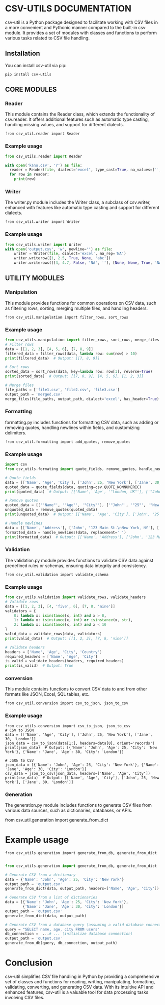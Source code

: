 # CSV-UTILS DOCUMENTATION

csv-util is a Python package designed to facilitate working with CSV files in a more convenient and Pythonic manner compared to the built-in csv module. It provides a set of modules with classes and functions to perform various tasks related to CSV file handling.

## Installation

You can install csv-util via pip:

```pip install csv-utils ```

## CORE MODULES

### Reader

This module contains the Reader class, which extends the functionality of csv.reader. It offers additional features such as automatic type casting, handling missing values, and support for different dialects.

``` from csv_util.reader import Reader ```

### Example usage
```python
from csv_utils.reader import Reader 

with open('kano.csv', 'r') as file:
  reader = Reader(file, dialect='excel', type_cast=True, na_values=['', 'NULL'])
  for row in reader:
    print(row)  

```
   

### Writer

The writer.py module includes the Writer class, a subclass of csv.writer, enhanced with features like automatic type casting and support for different dialects.

``` from csv_util.writer import Writer ```
 
### Example usage
```python
from csv_utils.writer import Writer
with open('output.csv', 'w', newline='') as file:
    writer = Writer(file, dialect='excel', na_rep='NA')
    writer.writerow([1, 2.5, True, None, 'abc'])
    writer.writerows([[3, 4.7, False, 'NA', ''], [None, None, True, 'NA', 'xyz']])

```
## UTILITY MODULES

### Manipulation

This module provides functions for common operations on CSV data, such as filtering rows, sorting, merging multiple files, and handling headers.


``` from csv_util.manipulation import filter_rows, sort_rows ```

### Example usage
```python
from csv_utils.manipulation import filter_rows, sort_rows, merge_files  
# Filter rows
data = [[1, 2, 3], [4, 5, 6], [7, 8, 9]]
filtered_data = filter_rows(data, lambda row: sum(row) > 10)
print(filtered_data)  # Output: [[7, 8, 9]]

# Sort rows
sorted_data = sort_rows(data, key=lambda row: row[1], reverse=True)
print(sorted_data)  # Output: [[7, 8, 9], [4, 5, 6], [1, 2, 3]]

# Merge files
file_paths = ['file1.csv', 'file2.csv', 'file3.csv']
output_path = 'merged.csv'
merge_files(file_paths, output_path, dialect='excel', has_header=True)

```

### Formatting

formatting.py includes functions for formatting CSV data, such as adding or removing quotes, handling newlines within fields, and customizing delimiters.


``` from csv_util.formatting import add_quotes, remove_quotes ```

### Example usage

```python
import csv
from csv_utils.formating import quote_fields, remove_quotes, handle_newlines

# Quote fields
data = [['Name', 'Age', 'City'], ['John', 25, 'New York'], ['Jane', 30, 'London, UK']]
quoted_data = quote_fields(data, quoting=csv.QUOTE_NONNUMERIC)
print(quoted_data)  # Output: [['Name', 'Age', '"London, UK"'], ['"John"', '25', '"New York"'], ['"Jane"', '30', '"London, UK"']]

# Remove quotes
quoted_data = [['"Name"', '"Age"', '"City"'], ['"John"', '"25"', '"New York"'], ['"Jane"', '"30"', '"London, UK"']]
unquoted_data = remove_quotes(quoted_data)
print(unquoted_data)  # Output: [['Name', 'Age', 'City'], ['John', '25', 'New York'], ['Jane', '30', 'London, UK']]

# Handle newlines
data = [['Name', 'Address'], ['John', '123 Main St.\nNew York, NY'], ['Jane', 'Flat 5\nLondon, UK']]
formatted_data = handle_newlines(data, replacement=' ')
print(formatted_data)  # Output: [['Name', 'Address'], ['John', '123 Main St. New York, NY'], ['Jane', 'Flat 5 London, UK']]

```


### Validation

The validation.py module provides functions to validate CSV data against predefined rules or schemas, ensuring data integrity and consistency.

``` from csv_util.validation import validate_schema ```

### Example usage

```python
from csv_utils.validation import validate_rows, validate_headers
# Validate rows
data = [[1, 2, 3], [4, 'five', 6], [7, 8, 'nine']]
validators = {
    0: lambda x: isinstance(x, int) and x > 0,
    1: lambda x: isinstance(x, int) or isinstance(x, str),
    2: lambda x: isinstance(x, int) and x < 10
}
valid_data = validate_rows(data, validators)
print(valid_data)  # Output: [[1, 2, 3], [7, 8, 'nine']]

# Validate headers
headers = ['Name', 'Age', 'City', 'Country']
required_headers = ['Name', 'Age', 'City']
is_valid = validate_headers(headers, required_headers)
print(is_valid)  # Output: True

```


### conversion

This module contains functions to convert CSV data to and from other formats like JSON, Excel, SQL tables, etc.


``` from csv_util.conversion import csv_to_json, json_to_csv ```

### Example usage

```pyhton 
from csv_utils.conversion import csv_to_json, json_to_csv
# CSV to JSON
data = [['Name', 'Age', 'City'], ['John', 25, 'New York'], ['Jane', 30, 'London']]
json_data = csv_to_json(data[1:], headers=data[0], orient='records')
print(json_data)  # Output: [{'Name': 'John', 'Age': 25, 'City': 'New York'}, {'Name': 'Jane', 'Age': 30, 'City': 'London'}]

# JSON to CSV
json_data = [{'Name': 'John', 'Age': 25, 'City': 'New York'}, {'Name': 'Jane', 'Age': 30, 'City': 'London'}]
csv_data = json_to_csv(json_data, headers=['Name', 'Age', 'City'])
print(csv_data)  # Output: [['Name', 'Age', 'City'], ['John', 25, 'New York'], ['Jane', 30, 'London']]

```

### Generation

The generation.py module includes functions to generate CSV files from various data sources, such as dictionaries, databases, or APIs.


from csv_util.generation import generate_from_dict

# Example usage

``` from csv_utils.generation import generate_from_db, generate_from_dict ```

```python

from csv_utils.generation import generate_from_db, generate_from_dict

# Generate CSV from a dictionary
data = {'Name': 'John', 'Age': 25, 'City': 'New York'}
output_path = 'output.csv'
generate_from_dict(data, output_path, headers=['Name', 'Age', 'City'])

# Generate CSV from a list of dictionaries
data = [{'Name': 'John', 'Age': 25, 'City': 'New York'},
        {'Name': 'Jane', 'Age': 30, 'City': 'London'}]
output_path = 'output.csv'
generate_from_dict(data, output_path)

# Generate CSV from a database query (assuming a valid database connection)
query = "SELECT name, age, city FROM users"
db_connection =  ...# ... (initialize database connection)
output_path = 'output.csv'
generate_from_db(query, db_connection, output_path)

```

# Conclusion
csv-util simplifies CSV file handling in Python by providing a comprehensive set of classes and functions for reading, writing, manipulating, formatting, validating, converting, and generating CSV data. With its intuitive API and enhanced features, csv-util is a valuable tool for data processing tasks involving CSV files.






